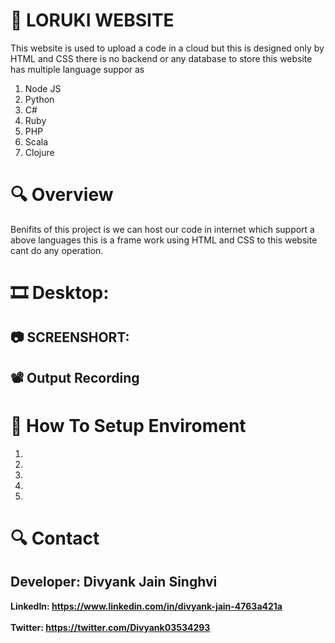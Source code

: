 # :abacus: LORUKI WEBSITE
This website is used to upload a code in a cloud but this is designed only by HTML and CSS there is no backend or any database to store this website has multiple language suppor as <ol><li>Node JS</li> <li>Python</li> <li>C#</li> <li>Ruby</li><li>PHP</li> <li>Scala</li><li>Clojure</li></ol>

# :mag: Overview
Benifits of this project is we can host our code in internet which support a above languages this is a frame work using HTML and CSS to this website cant do any operation.

# :film_strip: Desktop:
## :camera: SCREENSHORT:


## :film_projector: Output Recording


# :rainbow: How To Setup Enviroment
<ol>
  <li></li>
  <li></li>
  <li></li>
  <li></li>
  <li></li>
 </ol>
 
 # :mag: Contact
 
## Developer: Divyank Jain Singhvi 
 <b>LinkedIn: https://www.linkedin.com/in/divyank-jain-4763a421a <br><br>
  Twitter: https://twitter.com/Divyank03534293</b>



